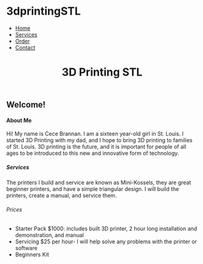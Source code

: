# 3dprintingSTL
<!DOCTYPE html>
<html>
    <head>

</head>
  <body>
  <ul>
  <li><a href= "/homepage.asp"> Home </a></li>
  <li><a href="/services.asp">Services</a></li>
  <li><a href="/order.asp" > Order </a></li>
  <li><a href="/contact.asp">Contact</a></li>
</ul>
    <header>
    <h1>3D Printing STL</h1>
    </header>
      <main>
        <h2>
     Welcome!
      </h2>
      <h4>About Me</h4>
      <p>Hi! My name is Cece Brannan. I am a sixteen year-old girl in St. Louis. I started 3D Printing with my dad, and I hope to bring 3D printing to families of St. Louis. 3D printing is the future, and it is important for people of all ages to be introduced to this new and innovative form of technology.</p>
      <h5>Services</h5>
      <p>The printers I build and service are known as Mini-Kossels, they are great beginner printers, and have a simple triangular design. I will build the printers, create a manual, and service them.</p>
      <h6>Prices</h6>
      <ul>
      <li>Starter Pack $1000: includes built 3D printer, 2 hour long installation and demonstration, and manual</li>
      <li>Servicing $25 per hour- I will help solve any problems with the printer or software</li>
      <li>Beginners Kit </li>
      </ul>
      </main>
  </body>
</html>


